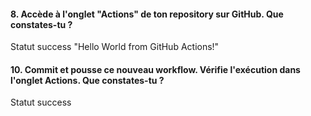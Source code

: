 #### 8. Accède à l'onglet "Actions" de ton repository sur GitHub. Que constates-tu ?

Statut success
"Hello World from GitHub Actions!"

#### 10. Commit et pousse ce nouveau workflow. Vérifie l'exécution dans l'onglet Actions. Que constates-tu ?

Statut success
